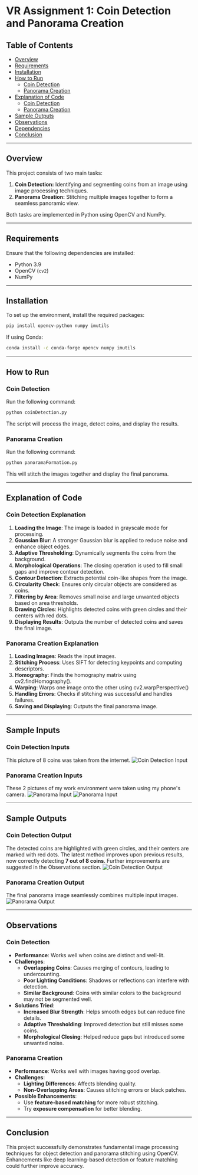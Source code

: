 # VR Assignment 1: Coin Detection and Panorama Creation

## Table of Contents

- [Overview](#overview)
- [Requirements](#requirements)
- [Installation](#installation)
- [How to Run](#how-to-run)
  - [Coin Detection](#coin-detection)
  - [Panorama Creation](#panorama-creation)
- [Explanation of Code](#explanation-of-code)
  - [Coin Detection](#coin-detection-explanation)
  - [Panorama Creation](#panorama-creation-explanation)
- [Sample Outputs](#sample-outputs)
- [Observations](#observations)
- [Dependencies](#dependencies)
- [Conclusion](#conclusion)

---

## Overview

This project consists of two main tasks:

1. **Coin Detection:** Identifying and segmenting coins from an image using image processing techniques.
2. **Panorama Creation:** Stitching multiple images together to form a seamless panoramic view.

Both tasks are implemented in Python using OpenCV and NumPy.

---

## Requirements

Ensure that the following dependencies are installed:

- Python 3.9
- OpenCV (`cv2`)
- NumPy

---

## Installation

To set up the environment, install the required packages:

```sh
pip install opencv-python numpy imutils
```

If using Conda:

```sh
conda install -c conda-forge opencv numpy imutils
```

---

## How to Run

### Coin Detection

Run the following command:

```sh
python coinDetection.py
```

The script will process the image, detect coins, and display the results.

### Panorama Creation

Run the following command:

```sh
python panoramaFormation.py
```

This will stitch the images together and display the final panorama.

---

## Explanation of Code

### Coin Detection Explanation

1. **Loading the Image**: The image is loaded in grayscale mode for processing.
2. **Gaussian Blur**: A stronger Gaussian blur is applied to reduce noise and enhance object edges.
3. **Adaptive Thresholding**: Dynamically segments the coins from the background.
4. **Morphological Operations**: The closing operation is used to fill small gaps and improve contour detection.
5. **Contour Detection**: Extracts potential coin-like shapes from the image.
6. **Circularity Check**: Ensures only circular objects are considered as coins.
7. **Filtering by Area**: Removes small noise and large unwanted objects based on area thresholds.
8. **Drawing Circles**: Highlights detected coins with green circles and their centers with red dots.
9. **Displaying Results**: Outputs the number of detected coins and saves the final image.

### Panorama Creation Explanation

1. **Loading Images**: Reads the input images.
2. **Stitching Process**: Uses SIFT for detecting keypoints and computing descriptors.
3. **Homography**: Finds the homography matrix using cv2.findHomography().
4. **Warping**: Warps one image onto the other using cv2.warpPerspective()
5. **Handling Errors**: Checks if stitching was successful and handles failures.
6. **Saving and Displaying**: Outputs the final panorama image.

---

## Sample Inputs

### Coin Detection Inputs

This picture of 8 coins was taken from the internet.
![Coin Detection Input](images/coins/coins1.jpeg)

### Panorama Creation Inputs

These 2 pictures of my work environment were taken using my phone's camera.
![Panorama Input](images/panorama/panorama1.jpeg)
![Panorama Input](images/panorama/panorama2.jpeg)

---

## Sample Outputs

### Coin Detection Output

The detected coins are highlighted with green circles, and their centers are marked with red dots. The latest method improves upon previous results, now correctly detecting **7 out of 8 coins**. Further improvements are suggested in the Observations section.
![Coin Detection Output](images/coins/output/detected_coins.png)

### Panorama Creation Output

The final panorama image seamlessly combines multiple input images.
![Panorama Output](images/panorama/panorama_output.jpeg)

---

## Observations

### Coin Detection

- **Performance**: Works well when coins are distinct and well-lit.
- **Challenges**:
  - **Overlapping Coins**: Causes merging of contours, leading to undercounting.
  - **Poor Lighting Conditions**: Shadows or reflections can interfere with detection.
  - **Similar Background**: Coins with similar colors to the background may not be segmented well.
- **Solutions Tried**:
  - **Increased Blur Strength**: Helps smooth edges but can reduce fine details.
  - **Adaptive Thresholding**: Improved detection but still misses some coins.
  - **Morphological Closing**: Helped reduce gaps but introduced some unwanted noise.

### Panorama Creation

- **Performance**: Works well with images having good overlap.
- **Challenges**:
  - **Lighting Differences**: Affects blending quality.
  - **Non-Overlapping Areas**: Causes stitching errors or black patches.
- **Possible Enhancements**:
  - Use **feature-based matching** for more robust stitching.
  - Try **exposure compensation** for better blending.
---

## Conclusion

This project successfully demonstrates fundamental image processing techniques for object detection and panorama stitching using OpenCV. Enhancements like deep learning-based detection or feature matching could further improve accuracy.

